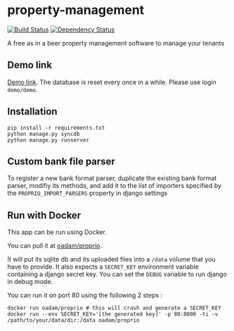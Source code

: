 property-management
===================
[![Build Status](https://travis-ci.org/oadam/proprio.svg?branch=master)](https://travis-ci.org/oadam/proprio)
[![Dependency Status](https://gemnasium.com/oadam/proprio.png)](https://gemnasium.com/oadam/proprio)

A free as in a beer property management software to manage your tenants

Demo link
---------
[Demo link](http://proprio.herokuapp.com/).
The database is reset every once in a while.
Please use login `demo/demo`.

Installation
------------

    pip install -r requirements.txt
    python manage.py syncdb
    python manage.py runserver

Custom bank file parser
-----------------------
To register a new bank format parser, duplicate the existing bank format parser, modifiy its methods, and add it to the list of importers specified by the `PROPRIO_IMPORT_PARSERS` property in django settings

Run with Docker
---------------
This app can be run using Docker.

You can pull it at [oadam/proprio](https://registry.hub.docker.com/u/oadam/proprio/).

It will put its sqlite db and its uploaded files into a `/data` volume that you have to provide.
It also expects a `SECRET_KEY` environment variable containing a django secret key.
You can set the `DEBUG` variable to run django in debug mode.

You can run it on port 80 using the following 2 steps :

    docker run oadam/proprio # this will crash and generate a SECRET_KEY
    docker run --env SECRET_KEY='[the generated key]' -p 80:8000 -ti -v  /path/to/your/data/dir:/data oadam/proprio
